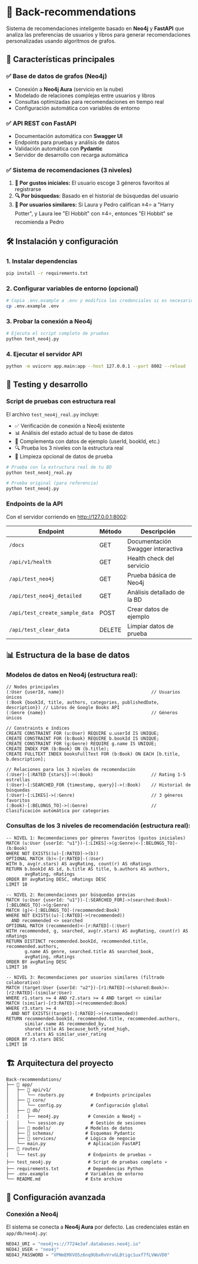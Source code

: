 # 🤖 Back-recommendations

Sistema de recomendaciones inteligente basado en **Neo4j** y **FastAPI** que analiza las preferencias de usuarios y libros para generar recomendaciones personalizadas usando algoritmos de grafos.

## 🚀 Características principales

### ✅ **Base de datos de grafos (Neo4j)**
- Conexión a **Neo4j Aura** (servicio en la nube)
- Modelado de relaciones complejas entre usuarios y libros
- Consultas optimizadas para recomendaciones en tiempo real
- Configuración automática con variables de entorno

### ✅ **API REST con FastAPI**
- Documentación automática con **Swagger UI**
- Endpoints para pruebas y análisis de datos
- Validación automática con **Pydantic**
- Servidor de desarrollo con recarga automática

### ✅ **Sistema de recomendaciones (3 niveles)**
1. **🎯 Por gustos iniciales:** El usuario escoge 3 géneros favoritos al registrarse
2. **🔍 Por búsquedas:** Basado en el historial de búsquedas del usuario  
3. **👥 Por usuarios similares:** Si Laura y Pedro califican ≥4⭐ a "Harry Potter", y Laura lee "El Hobbit" con ≥4⭐, entonces "El Hobbit" se recomienda a Pedro

## 🛠️ Instalación y configuración

### 1. **Instalar dependencias**
```bash
pip install -r requirements.txt
```

### 2. **Configurar variables de entorno (opcional)**
```bash
# Copia .env.example a .env y modifica las credenciales si es necesario
cp .env.example .env
```

### 3. **Probar la conexión a Neo4j**
```bash
# Ejecuta el script completo de pruebas
python test_neo4j.py
```

### 4. **Ejecutar el servidor API**
```bash
python -m uvicorn app.main:app --host 127.0.0.1 --port 8002 --reload
```

## 🧪 Testing y desarrollo

### **Script de pruebas con estructura real**
El archivo `test_neo4j_real.py` incluye:
- ✅ Verificación de conexión a Neo4j existente
- 📊 Análisis del estado actual de tu base de datos
- 🧪 Complementa con datos de ejemplo (userId, bookId, etc.)
- 🔍 Prueba los 3 niveles con la estructura real
- 🧹 Limpieza opcional de datos de prueba

```bash
# Prueba con la estructura real de tu BD
python test_neo4j_real.py

# Prueba original (para referencia)
python test_neo4j.py  
```

### **Endpoints de la API**
Con el servidor corriendo en http://127.0.0.1:8002:

| Endpoint | Método | Descripción |
|----------|---------|-------------|
| `/docs` | GET | Documentación Swagger interactiva |
| `/api/v1/health` | GET | Health check del servicio |
| `/api/test_neo4j` | GET | Prueba básica de Neo4j |
| `/api/test_neo4j_detailed` | GET | Análisis detallado de la BD |
| `/api/test_create_sample_data` | POST | Crear datos de ejemplo |
| `/api/test_clear_data` | DELETE | Limpiar datos de prueba |

## 📊 Estructura de la base de datos

### **Modelos de datos en Neo4j (estructura real):**

```cypher
// Nodos principales
(:User {userId, name})                                 // Usuarios únicos
(:Book {bookId, title, authors, categories, publishedDate, description}) // Libros de Google Books API
(:Genre {name})                                        // Géneros únicos

// Constraints e índices
CREATE CONSTRAINT FOR (u:User) REQUIRE u.userId IS UNIQUE;
CREATE CONSTRAINT FOR (b:Book) REQUIRE b.bookId IS UNIQUE;
CREATE CONSTRAINT FOR (g:Genre) REQUIRE g.name IS UNIQUE;
CREATE INDEX FOR (b:Book) ON (b.title);
CREATE FULLTEXT INDEX booksFullText FOR (b:Book) ON EACH [b.title, b.description];

// Relaciones para los 3 niveles de recomendación
(:User)-[:RATED {stars}]->(:Book)                      // Rating 1-5 estrellas
(:User)-[:SEARCHED_FOR {timestamp, query}]->(:Book)    // Historial de búsquedas  
(:User)-[:LIKES]->(:Genre)                             // 3 géneros favoritos
(:Book)-[:BELONGS_TO]->(:Genre)                        // Clasificación automática por categories
```

### **Consultas de los 3 niveles de recomendación (estructura real):**

```cypher
-- NIVEL 1: Recomendaciones por géneros favoritos (gustos iniciales)
MATCH (u:User {userId: "u1"})-[:LIKES]->(g:Genre)<-[:BELONGS_TO]-(b:Book)
WHERE NOT EXISTS((u)-[:RATED]->(b))
OPTIONAL MATCH (b)<-[r:RATED]-(:User)
WITH b, avg(r.stars) AS avgRating, count(r) AS nRatings
RETURN b.bookId AS id, b.title AS title, b.authors AS authors, 
       avgRating, nRatings
ORDER BY avgRating DESC, nRatings DESC
LIMIT 10

-- NIVEL 2: Recomendaciones por búsquedas previas
MATCH (u:User {userId: "u1"})-[:SEARCHED_FOR]->(searched:Book)-[:BELONGS_TO]->(g:Genre)
MATCH (g)<-[:BELONGS_TO]-(recommended:Book)
WHERE NOT EXISTS((u)-[:RATED]->(recommended)) 
  AND recommended <> searched
OPTIONAL MATCH (recommended)<-[r:RATED]-(:User)
WITH recommended, g, searched, avg(r.stars) AS avgRating, count(r) AS nRatings
RETURN DISTINCT recommended.bookId, recommended.title, recommended.authors,
       g.name AS genre, searched.title AS searched_book,
       avgRating, nRatings
ORDER BY avgRating DESC
LIMIT 10

-- NIVEL 3: Recomendaciones por usuarios similares (filtrado colaborativo)
MATCH (target:User {userId: "u2"})-[r1:RATED]->(shared:Book)<-[r2:RATED]-(similar:User)
WHERE r1.stars >= 4 AND r2.stars >= 4 AND target <> similar
MATCH (similar)-[r3:RATED]->(recommended:Book)
WHERE r3.stars >= 4 
  AND NOT EXISTS((target)-[:RATED]->(recommended))
RETURN recommended.bookId, recommended.title, recommended.authors,
       similar.name AS recommended_by,
       shared.title AS because_both_rated_high,
       r3.stars AS similar_user_rating
ORDER BY r3.stars DESC
LIMIT 10
```

## 🏗️ Arquitectura del proyecto

```
Back-recommendations/
├── 📁 app/
│   ├── 📁 api/v1/
│   │   └── routers.py          # Endpoints principales
│   ├── 📁 core/
│   │   └── config.py           # Configuración global
│   ├── 📁 db/
│   │   ├── neo4j.py           # Conexión a Neo4j ⭐
│   │   └── session.py          # Gestión de sesiones
│   ├── 📁 models/             # Modelos de datos
│   ├── 📁 schemas/            # Esquemas Pydantic
│   ├── 📁 services/           # Lógica de negocio
│   └── main.py                # Aplicación FastAPI
├── 📁 routes/
│   └── test.py                # Endpoints de pruebas ⭐
├── test_neo4j.py              # Script de pruebas completo ⭐
├── requirements.txt           # Dependencias Python
├── .env.example              # Variables de entorno
└── README.md                 # Este archivo
```

## 🔧 Configuración avanzada

### **Conexión a Neo4j**
El sistema se conecta a **Neo4j Aura** por defecto. Las credenciales están en `app/db/neo4j.py`:

```python
NEO4J_URI = "neo4j+s://7724e3af.databases.neo4j.io"
NEO4J_USER = "neo4j"
NEO4J_PASSWORD = "VPNmEMXVO5z6nq9UbxRvVrvGLBtigc1uxf7fLVWoVD0"
```

